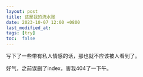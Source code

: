 ```yaml
---
layout: post
title: 这是我的流水账
date: 2023-10-07 12:00 +0800
last_modified_at: 
tags: [try]
toc:  false
---
```



写下了一些带有私人情感的话，那也就不应该被人看到了。

好气，之前误删了index，害我404了一下午。